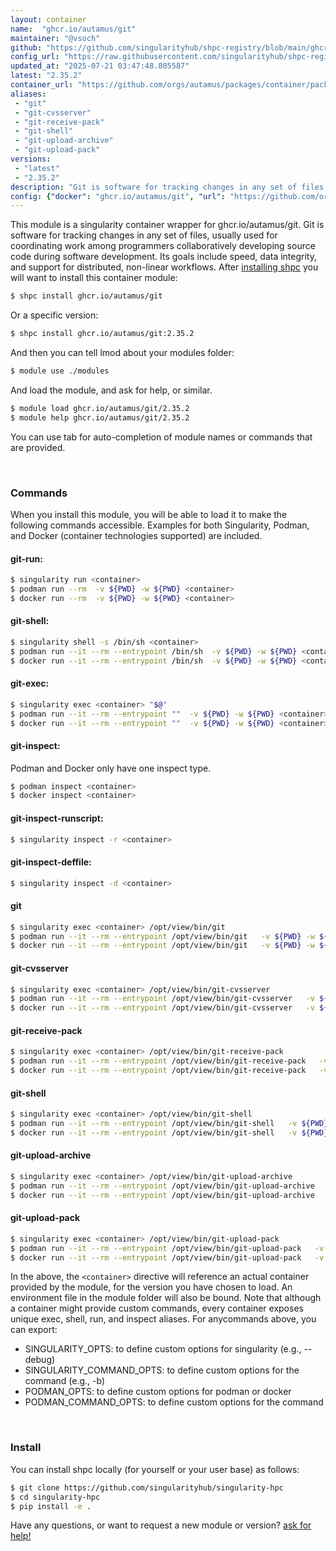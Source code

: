 ```yaml
---
layout: container
name:  "ghcr.io/autamus/git"
maintainer: "@vsoch"
github: "https://github.com/singularityhub/shpc-registry/blob/main/ghcr.io/autamus/git/container.yaml"
config_url: "https://raw.githubusercontent.com/singularityhub/shpc-registry/main/ghcr.io/autamus/git/container.yaml"
updated_at: "2025-07-21 03:47:48.805587"
latest: "2.35.2"
container_url: "https://github.com/orgs/autamus/packages/container/package/git"
aliases:
 - "git"
 - "git-cvsserver"
 - "git-receive-pack"
 - "git-shell"
 - "git-upload-archive"
 - "git-upload-pack"
versions:
 - "latest"
 - "2.35.2"
description: "Git is software for tracking changes in any set of files, usually used for coordinating work among programmers collaboratively developing source code during software development. Its goals include speed, data integrity, and support for distributed, non-linear workflows."
config: {"docker": "ghcr.io/autamus/git", "url": "https://github.com/orgs/autamus/packages/container/package/git", "maintainer": "@vsoch", "description": "Git is software for tracking changes in any set of files, usually used for coordinating work among programmers collaboratively developing source code during software development. Its goals include speed, data integrity, and support for distributed, non-linear workflows.", "latest": {"2.35.2": "sha256:8ae721c5a052e3b5b23bfd2e397161f94ab0964808ba5793729b983be6daa142"}, "tags": {"latest": "sha256:8ae721c5a052e3b5b23bfd2e397161f94ab0964808ba5793729b983be6daa142", "2.35.2": "sha256:8ae721c5a052e3b5b23bfd2e397161f94ab0964808ba5793729b983be6daa142"}, "aliases": {"git": "/opt/view/bin/git", "git-cvsserver": "/opt/view/bin/git-cvsserver", "git-receive-pack": "/opt/view/bin/git-receive-pack", "git-shell": "/opt/view/bin/git-shell", "git-upload-archive": "/opt/view/bin/git-upload-archive", "git-upload-pack": "/opt/view/bin/git-upload-pack"}}
---
```


This module is a singularity container wrapper for ghcr.io/autamus/git.
Git is software for tracking changes in any set of files, usually used for coordinating work among programmers collaboratively developing source code during software development. Its goals include speed, data integrity, and support for distributed, non-linear workflows.
After [installing shpc](#install) you will want to install this container module:


```bash
$ shpc install ghcr.io/autamus/git
```

Or a specific version:

```bash
$ shpc install ghcr.io/autamus/git:2.35.2
```

And then you can tell lmod about your modules folder:

```bash
$ module use ./modules
```

And load the module, and ask for help, or similar.

```bash
$ module load ghcr.io/autamus/git/2.35.2
$ module help ghcr.io/autamus/git/2.35.2
```

You can use tab for auto-completion of module names or commands that are provided.

<br>

### Commands

When you install this module, you will be able to load it to make the following commands accessible.
Examples for both Singularity, Podman, and Docker (container technologies supported) are included.

#### git-run:

```bash
$ singularity run <container>
$ podman run --rm  -v ${PWD} -w ${PWD} <container>
$ docker run --rm  -v ${PWD} -w ${PWD} <container>
```

#### git-shell:

```bash
$ singularity shell -s /bin/sh <container>
$ podman run --it --rm --entrypoint /bin/sh  -v ${PWD} -w ${PWD} <container>
$ docker run --it --rm --entrypoint /bin/sh  -v ${PWD} -w ${PWD} <container>
```

#### git-exec:

```bash
$ singularity exec <container> "$@"
$ podman run --it --rm --entrypoint ""  -v ${PWD} -w ${PWD} <container> "$@"
$ docker run --it --rm --entrypoint ""  -v ${PWD} -w ${PWD} <container> "$@"
```

#### git-inspect:

Podman and Docker only have one inspect type.

```bash
$ podman inspect <container>
$ docker inspect <container>
```

#### git-inspect-runscript:

```bash
$ singularity inspect -r <container>
```

#### git-inspect-deffile:

```bash
$ singularity inspect -d <container>
```


#### git

```bash
$ singularity exec <container> /opt/view/bin/git
$ podman run --it --rm --entrypoint /opt/view/bin/git   -v ${PWD} -w ${PWD} <container> -c " $@"
$ docker run --it --rm --entrypoint /opt/view/bin/git   -v ${PWD} -w ${PWD} <container> -c " $@"
```


#### git-cvsserver

```bash
$ singularity exec <container> /opt/view/bin/git-cvsserver
$ podman run --it --rm --entrypoint /opt/view/bin/git-cvsserver   -v ${PWD} -w ${PWD} <container> -c " $@"
$ docker run --it --rm --entrypoint /opt/view/bin/git-cvsserver   -v ${PWD} -w ${PWD} <container> -c " $@"
```


#### git-receive-pack

```bash
$ singularity exec <container> /opt/view/bin/git-receive-pack
$ podman run --it --rm --entrypoint /opt/view/bin/git-receive-pack   -v ${PWD} -w ${PWD} <container> -c " $@"
$ docker run --it --rm --entrypoint /opt/view/bin/git-receive-pack   -v ${PWD} -w ${PWD} <container> -c " $@"
```


#### git-shell

```bash
$ singularity exec <container> /opt/view/bin/git-shell
$ podman run --it --rm --entrypoint /opt/view/bin/git-shell   -v ${PWD} -w ${PWD} <container> -c " $@"
$ docker run --it --rm --entrypoint /opt/view/bin/git-shell   -v ${PWD} -w ${PWD} <container> -c " $@"
```


#### git-upload-archive

```bash
$ singularity exec <container> /opt/view/bin/git-upload-archive
$ podman run --it --rm --entrypoint /opt/view/bin/git-upload-archive   -v ${PWD} -w ${PWD} <container> -c " $@"
$ docker run --it --rm --entrypoint /opt/view/bin/git-upload-archive   -v ${PWD} -w ${PWD} <container> -c " $@"
```


#### git-upload-pack

```bash
$ singularity exec <container> /opt/view/bin/git-upload-pack
$ podman run --it --rm --entrypoint /opt/view/bin/git-upload-pack   -v ${PWD} -w ${PWD} <container> -c " $@"
$ docker run --it --rm --entrypoint /opt/view/bin/git-upload-pack   -v ${PWD} -w ${PWD} <container> -c " $@"
```



In the above, the `<container>` directive will reference an actual container provided
by the module, for the version you have chosen to load. An environment file in the
module folder will also be bound. Note that although a container
might provide custom commands, every container exposes unique exec, shell, run, and
inspect aliases. For anycommands above, you can export:

 - SINGULARITY_OPTS: to define custom options for singularity (e.g., --debug)
 - SINGULARITY_COMMAND_OPTS: to define custom options for the command (e.g., -b)
 - PODMAN_OPTS: to define custom options for podman or docker
 - PODMAN_COMMAND_OPTS: to define custom options for the command

<br>

### Install

You can install shpc locally (for yourself or your user base) as follows:

```bash
$ git clone https://github.com/singularityhub/singularity-hpc
$ cd singularity-hpc
$ pip install -e .
```

Have any questions, or want to request a new module or version? [ask for help!](https://github.com/singularityhub/singularity-hpc/issues)